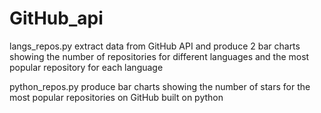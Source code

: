 # GitHub_api
langs_repos.py extract data from GitHub API and produce 2 bar charts showing the number of repositories for different languages and the most popular repository for each language

python_repos.py produce bar charts showing the number of stars for the most popular repositories on GitHub built on python
